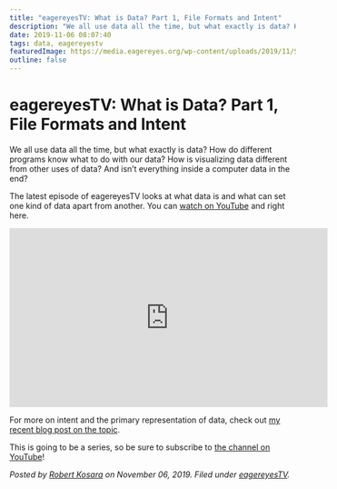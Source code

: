 ```yaml
---
title: "eagereyesTV: What is Data? Part 1, File Formats and Intent"
description: "We all use data all the time, but what exactly is data? How do different programs know what to do with our data? How is visualizing data different from other uses of data? And isn’t everything inside a computer data in the end?"
date: 2019-11-06 08:07:40
tags: data, eagereyestv
featuredImage: https://media.eagereyes.org/wp-content/uploads/2019/11/Snapshot-06-11-2019-0801.jpg
outline: false
---
```


# eagereyesTV: What is Data? Part 1, File Formats and Intent

We all use data all the time, but what exactly is data? How do different programs know what to do with our data? How is visualizing data different from other uses of data? And isn’t everything inside a computer data in the end?

The latest episode of eagereyesTV looks at what data is and what can set one kind of data apart from another. You can <a href="https://youtu.be/pdVTaBGSddg">watch on YouTube</a> and right here.

<iframe width="560" height="315" src="https://www.youtube.com/embed/pdVTaBGSddg?si=W8cnFYl872ppfJsp" title="YouTube video player" frameborder="0" allow="accelerometer; autoplay; clipboard-write; encrypted-media; gyroscope; picture-in-picture; web-share" allowfullscreen></iframe>
<p></p>

For more on intent and the primary representation of data, check out <a href="/blog/2019/data-intent-and-primary-interpretation">my recent blog post on the topic</a>.

This is going to be a series, so be sure to subscribe to <a href="https://www.youtube.com/channel/UCKecjwo5N9YrRyYf_sj72KQ?view_as=subscriber">the channel on YouTube</a>!


_Posted by <a href="/about">Robert Kosara</a> on November 06, 2019. Filed under [eagereyesTV](/tag/eagereyestv)._


